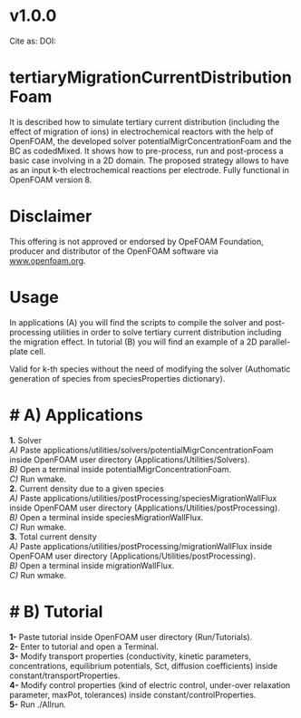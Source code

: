 # v1.0.0

Cite as: 
DOI: 

# tertiaryMigrationCurrentDistributionFoam
It is described how to simulate tertiary current distribution (including the effect of migration of ions) in electrochemical reactors with the help of OpenFOAM, the developed solver potentialMigrConcentrationFoam and the BC as codedMixed. It shows how to pre-process, run and post-process a basic case involving in a 2D domain. 
The proposed strategy allows to have as an input k-th electrochemical reactions per electrode. Fully functional in OpenFOAM version 8.

# Disclaimer
This offering is not approved or endorsed by OpeFOAM Foundation, producer and distributor of the OpenFOAM software via www.openfoam.org.

# Usage
In applications (A) you will find the scripts to compile the solver and post-processing utilities in order to solve tertiary current distribution including the migration effect.
In tutorial (B) you will find an example of a 2D parallel-plate cell. 

Valid for k-th species without the need of modifying the solver (Authomatic generation of species from speciesProperties dictionary).  

# #  A) Applications
**1.**  Solver  
_A)_ Paste applications/utilities/solvers/potentialMigrConcentrationFoam inside OpenFOAM user directory (Applications/Utilities/Solvers).  
_B)_ Open a terminal inside potentialMigrConcentrationFoam.  
_C)_ Run wmake.  
**2.**  Current density due to a given species  
_A)_ Paste applications/utilities/postProcessing/speciesMigrationWallFlux inside OpenFOAM user directory (Applications/Utilities/postProcessing).  
_B)_ Open a terminal inside speciesMigrationWallFlux.  
_C)_ Run wmake.  
**3.**  Total current density  
_A)_ Paste applications/utilities/postProcessing/migrationWallFlux inside OpenFOAM user directory (Applications/Utilities/postProcessing).  
_B)_ Open a terminal inside migrationWallFlux.  
_C)_ Run wmake.  


# #  B) Tutorial
**1-** Paste tutorial inside OpenFOAM user directory (Run/Tutorials).  
**2-** Enter to tutorial and open a Terminal.  
**3-** Modify transport properties (conductivity, kinetic parameters, concentrations, equilibrium potentials, Sct, diffusion coefficients) inside constant/transportProperties.  
**4-** Modify control properties (kind of electric control, under-over relaxation parameter, maxPot, tolerances) inside constant/controlProperties.   
**5-** Run ./Allrun.    

